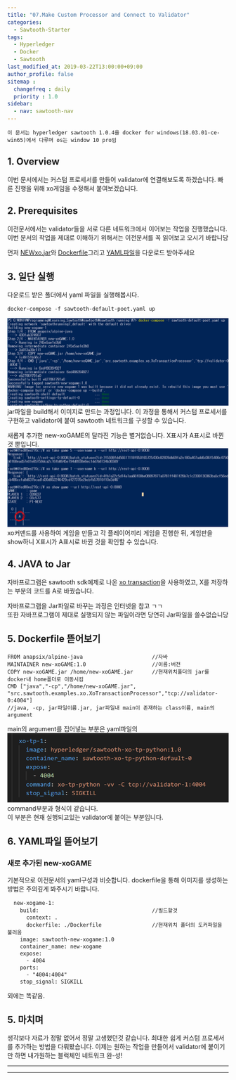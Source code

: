 ```yaml
---
title: "07.Make Custom Processor and Connect to Validator"
categories: 
  - Sawtooth-Starter
tags:
  - Hyperledger
  - Docker
  - Sawtooth
last_modified_at: 2019-03-22T13:00:00+09:00
author_profile: false
sitemap :
  changefreq : daily
  priority : 1.0
sidebar:
  - nav: sawtooth-nav
---
```

`이 문서는 hyperledger sawtooth 1.0.4을 docker for windows(18.03.01-ce-win65)에서 다루며 os는 window 10 pro임`

## 1. Overview
이번 문서에서는 커스텀 프로세서를 만들어 validator에 연결해보도록 하겠습니다. 빠른 진행을 위해 xo게임을 수정해서 붙여보겠습니다.

## 2. Prerequisites

이전문서에서는 validator들을 서로 다른 네트워크에서 이어보는 작업을 진행했습니다. 이번 문서의 작업을 제대로 이해하기 위해서는 이전문서를 꼭 읽어보고 오시기 바랍니당

먼저 [NEWxo.jar](https://github.com/GRuuuuu/sawtooth-starter/blob/master/sawtooth/%2307%20making%20custom%20processor/new-xoGAME.jar)와 [Dockerfile](https://github.com/GRuuuuu/sawtooth-starter/blob/master/sawtooth/%2307%20making%20custom%20processor/Dockerfile)그리고 [YAML파일](https://github.com/GRuuuuu/sawtooth-starter/blob/master/sawtooth/%2307%20making%20custom%20processor/sawtooth-default-poet.yaml)을 다운로드 받아주세요


## 3. 일단 실행

다운로드 받은 폴더에서 yaml 파일을 실행해봅시다.
~~~
docker-compose -f sawtooth-default-poet.yaml up
~~~

![Alt text](https://raw.githubusercontent.com/GRuuuuu/sawtooth-starter/master/sawtooth/%2307%20making%20custom%20processor/img/1.PNG)  
jar파일을 build해서 이미지로 만드는 과정입니다. 이 과정을 통해서 커스텀 프로세서를 구현하고 validator에 붙여 sawtooth 네트워크를 구성할 수 있습니다.

새롭게 추가한 new-xoGAME의 달라진 기능은 별거없습니다. X표시가 A표시로 바뀐것 뿐입니다.  
![Alt text](https://raw.githubusercontent.com/GRuuuuu/sawtooth-starter/master/sawtooth/%2307%20making%20custom%20processor/img/2.PNG)  
xo커맨드를 사용하여 게임을 만들고 각 플레이어끼리 게임을 진행한 뒤, 게임판을 show하니 X표시가 A표시로 바뀐 것을 확인할 수 있습니다.


## 4. JAVA to Jar

자바프로그램은 sawtooth sdk예제로 나온 [xo transaction](https://github.com/GRuuuuu/sawtooth-starter/tree/master/sawtooth/%2303%20transaction%20processor%20tutorial/sawtooth/examples/xo)을 사용하였고, X를 저장하는 부분의 코드를 A로 바꿨습니다.  

자바프로그램을 Jar파일로 바꾸는 과정은 인터넷을 참고 ㄱㄱ  
또한 자바프로그램이 제대로 실행되지 않는 파일이라면 당연히 Jar파일을 쓸수없습니당

## 5. Dockerfile 뜯어보기

~~~
FROM anapsix/alpine-java                      //자바
MAINTAINER new-xoGAME:1.0                     //이름:버전
COPY new-xoGAME.jar /home/new-xoGAME.jar      //현재위치폴더의 jar를 docker내 home폴더로 이동시킴
CMD ["java","-cp","/home/new-xoGAME.jar", "src.sawtooth.examples.xo.XoTransactionProcessor","tcp://validator-0:4004"]
//java, -cp, jar파일이름.jar, jar파일내 main이 존재하는 class이름, main의 argument
~~~

main의 argument를 집어넣는 부분은 yaml파일의  
![Alt text](https://raw.githubusercontent.com/GRuuuuu/sawtooth-starter/master/sawtooth/%2307%20making%20custom%20processor/img/3.PNG)  
command부분과 형식이 같습니다.  
이 부분은 현재 실행되고있는 validator에 붙이는 부분입니다.

## 6. YAML파일 뜯어보기

### 새로 추가된 new-xoGAME
기본적으로 이전문서의 yaml구성과 비슷합니다. dockerfile을 통해 이미지를 생성하는 방법은 주의깊게 봐주시기 바랍니다.
~~~
  new-xogame-1:
    build:                                    //빌드할것
      context: .
      dockerfile: ./Dockerfile                //현재위치 폴더의 도커파일을 불러옴
    image: sawtooth-new-xogame:1.0
    container_name: new-xogame
    expose:
      - 4004
    ports:
      - "4004:4004"
    stop_signal: SIGKILL
~~~
외에는 똑같음.

## 5. 마치며

생각보다 자료가 정말 없어서 정말 고생했던것 같습니다. 최대한 쉽게 커스텀 프로세서를 추가하는 방법을 다뤄봤습니다. 이제는 원하는 작업을 만들어서 validator에 붙이기만 하면 내가원하는 블럭체인 네트워크 완-성!

---

---